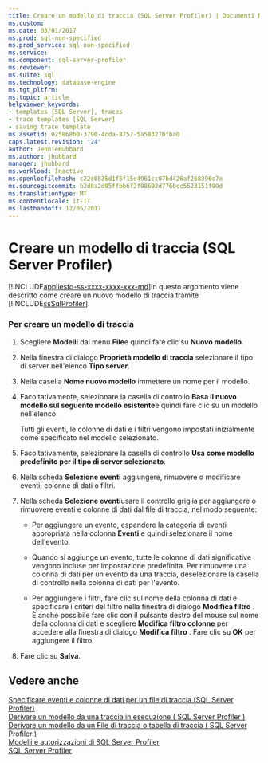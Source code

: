```yaml
---
title: Creare un modello di traccia (SQL Server Profiler) | Documenti Microsoft
ms.custom: 
ms.date: 03/01/2017
ms.prod: sql-non-specified
ms.prod_service: sql-non-specified
ms.service: 
ms.component: sql-server-profiler
ms.reviewer: 
ms.suite: sql
ms.technology: database-engine
ms.tgt_pltfrm: 
ms.topic: article
helpviewer_keywords:
- templates [SQL Server], traces
- trace templates [SQL Server]
- saving trace template
ms.assetid: 025868b0-3790-4cda-8757-5a58327bfba0
caps.latest.revision: "24"
author: JennieHubbard
ms.author: jhubbard
manager: jhubbard
ms.workload: Inactive
ms.openlocfilehash: c22c0835d1f5f15e4961cc07bd426af268396c7e
ms.sourcegitcommit: b2d8a2d95ffbb6f2f98692d7760cc5523151f99d
ms.translationtype: MT
ms.contentlocale: it-IT
ms.lasthandoff: 12/05/2017
---
```

# <a name="create-a-trace-template-sql-server-profiler"></a>Creare un modello di traccia (SQL Server Profiler)
[!INCLUDE[appliesto-ss-xxxx-xxxx-xxx-md](../../includes/appliesto-ss-xxxx-xxxx-xxx-md.md)]In questo argomento viene descritto come creare un nuovo modello di traccia tramite [!INCLUDE[ssSqlProfiler](../../includes/sssqlprofiler-md.md)].  
  
### <a name="to-create-a-trace-template"></a>Per creare un modello di traccia  
  
1.  Scegliere **Modelli** dal menu **File**e quindi fare clic su **Nuovo modello**.  
  
2.  Nella finestra di dialogo **Proprietà modello di traccia** selezionare il tipo di server nell'elenco **Tipo server**.  
  
3.  Nella casella **Nome nuovo modello** immettere un nome per il modello.  
  
4.  Facoltativamente, selezionare la casella di controllo **Basa il nuovo modello sul seguente modello esistente**e quindi fare clic su un modello nell'elenco.  
  
     Tutti gli eventi, le colonne di dati e i filtri vengono impostati inizialmente come specificato nel modello selezionato.  
  
5.  Facoltativamente, selezionare la casella di controllo **Usa come modello predefinito per il tipo di server selezionato**.  
  
6.  Nella scheda **Selezione eventi** aggiungere, rimuovere o modificare eventi, colonne di dati o filtri.  
  
7.  Nella scheda **Selezione eventi**usare il controllo griglia per aggiungere o rimuovere eventi e colonne di dati dal file di traccia, nel modo seguente:  
  
    -   Per aggiungere un evento, espandere la categoria di eventi appropriata nella colonna **Eventi** e quindi selezionare il nome dell'evento.  
  
    -   Quando si aggiunge un evento, tutte le colonne di dati significative vengono incluse per impostazione predefinita. Per rimuovere una colonna di dati per un evento da una traccia, deselezionare la casella di controllo nella colonna di dati per l'evento.  
  
    -   Per aggiungere i filtri, fare clic sul nome della colonna di dati e specificare i criteri del filtro nella finestra di dialogo **Modifica filtro** . È anche possibile fare clic con il pulsante destro del mouse sul nome della colonna di dati e scegliere **Modifica filtro colonne** per accedere alla finestra di dialogo **Modifica filtro** . Fare clic su **OK** per aggiungere il filtro.  
  
8.  Fare clic su **Salva**.  
  
## <a name="see-also"></a>Vedere anche  
 [Specificare eventi e colonne di dati per un file di traccia &#40;SQL Server Profiler&#41;](../../tools/sql-server-profiler/specify-events-and-data-columns-for-a-trace-file-sql-server-profiler.md)   
 [Derivare un modello da una traccia in esecuzione &#40; SQL Server Profiler &#41;](../../tools/sql-server-profiler/derive-a-template-from-a-running-trace-sql-server-profiler.md)   
 [Derivare un modello da un File di traccia o tabella di traccia &#40; SQL Server Profiler &#41;](../../tools/sql-server-profiler/derive-a-template-from-a-trace-file-or-trace-table-sql-server-profiler.md)   
 [Modelli e autorizzazioni di SQL Server Profiler](../../tools/sql-server-profiler/sql-server-profiler-templates-and-permissions.md)   
 [SQL Server Profiler](../../tools/sql-server-profiler/sql-server-profiler.md)  
  
  
